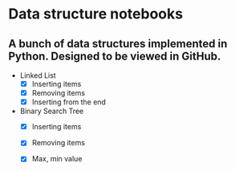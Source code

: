 # Data structure notebooks
## A bunch of data structures implemented in Python. Designed to be viewed in GitHub. 
- Linked List 
  - [x] Inserting items
  - [x] Removing items 
  - [x] Inserting from the end
- Binary Search Tree
  - [x] Inserting items
  - [x] Removing items 
  - [x] Max, min value
  
